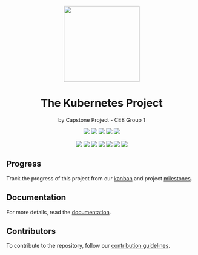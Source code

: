 <p align="center">
    <img src="https://www.logo.wine/a/logo/Kubernetes/Kubernetes-Logo.wine.svg" height="200">
</p>

<h1 align="center">The Kubernetes Project</h1>
<p align="center">by Capstone Project - CE8 Group 1</p>

<p align="center">
  <img src="https://img.shields.io/github/actions/workflow/status/ntu-ce8-project/eks-infra/cluster-creation.yml">
  <img src="https://img.shields.io/github/commit-activity/t/ntu-ce8-project/eks-infra">
  <img src="https://img.shields.io/github/commit-activity/w/ntu-ce8-project/eks-infra">
  <img src="https://img.shields.io/github/issues/ntu-ce8-project/eks-infra">
  <img src="https://img.shields.io/github/issues-closed/ntu-ce8-project/eks-infra">
</p>

<p align="center">
  <img src="https://img.shields.io/badge/powered_by-kubernetes-blue?style=flat&logo=kubernetes&logoColor=white">
  <img src="https://img.shields.io/badge/built_for-aws_eks-orange?style=flat&logo=amazonwebservices">

  <img src="https://img.shields.io/badge/github_actions-workflows-lightgrey?style=flat&logo=github">
  <img src="https://img.shields.io/badge/helm-charts-blue?style=flat&logo=helm">
  <img src="https://img.shields.io/badge/iac-terraform-mediumpurple?style=flat&logo=terraform">

  <img src="https://img.shields.io/badge/load_testing-k6-mediumpurple?style=flat&logo=k6">
  <img src="https://img.shields.io/badge/dashboard-grafana_cloud-orange?style=flat&logo=grafana">
</p>


## Progress

Track the progress of this project from our [kanban](https://github.com/orgs/ntu-ce8-project/projects/2) and project [milestones](https://github.com/ntu-ce8-project/eks-infra/milestones).

## Documentation

For more details, read the [documentation](https://github.com/ntu-ce8-project/eks-infra/wiki).

## Contributors

To contribute to the repository, follow our [contribution guidelines](/CONTRIBUTING.md).
